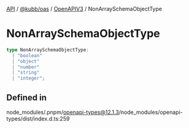 [API](../../../../../packages.md) / [@kubb/oas](../../../index.md) / [OpenAPIV3](../index.md) / NonArraySchemaObjectType

# NonArraySchemaObjectType

```ts
type NonArraySchemaObjectType: 
  | "boolean"
  | "object"
  | "number"
  | "string"
  | "integer";
```

## Defined in

node\_modules/.pnpm/openapi-types@12.1.3/node\_modules/openapi-types/dist/index.d.ts:259
